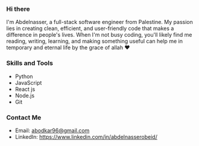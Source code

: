 ### Hi there 
I'm Abdelnasser, a full-stack software engineer from Palestine. My passion lies in creating clean, efficient, and user-friendly code that makes a difference in people's lives. When I'm not busy coding, you'll likely find me reading, writing, learning, and making something useful can help me in temporary and eternal life by the grace of allah ♥️


### Skills and Tools

- Python
- JavaScript
- React js
- Node.js
- Git

### Contact Me

- Email: abodkar96@gmail.com
- LinkedIn: https://www.linkedin.com/in/abdelnasserobeid/



